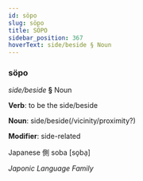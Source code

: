 ```yaml
---
id: söpo
slug: söpo
title: SÖPO
sidebar_position: 367
hoverText: side/beside § Noun
---
```


### söpo

*side/beside* **§** Noun

**Verb**: to be the side/beside

**Noun**: side/beside(/vicinity/proximity?)

**Modifier**: side-related

Japanese 側 soba [so̞ba̠]

*Japonic Language Family*
